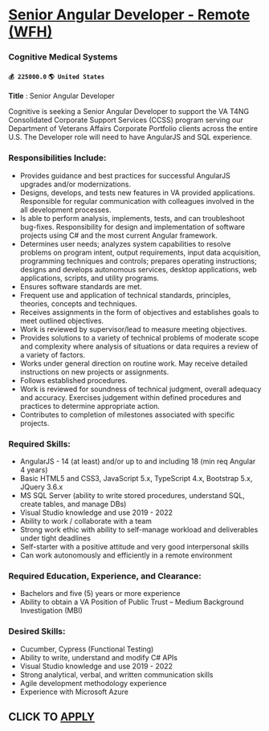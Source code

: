 # [Senior Angular Developer - Remote (WFH)](https://www.remotewlb.com/apply/senior-angular-developer-remote-wfh)  
### Cognitive Medical Systems  
#### `💰 225000.0` `🌎 United States`  

**Title** : Senior Angular Developer

Cognitive is seeking a Senior Angular Developer to support the VA T4NG Consolidated Corporate Support Services (CCSS) program serving our Department of Veterans Affairs Corporate Portfolio clients across the entire U.S. The Developer role will need to have AngularJS and SQL experience.

### Responsibilities Include:

  * ﻿Provides guidance and best practices for successful AngularJS upgrades and/or modernizations.
  * Designs, develops, and tests new features in VA provided applications. Responsible for regular communication with colleagues involved in the all development processes.
  * Is able to perform analysis, implements, tests, and can troubleshoot bug-fixes. Responsibility for design and implementation of software projects using C# and the most current Angular framework.
  * Determines user needs; analyzes system capabilities to resolve problems on program intent, output requirements, input data acquisition, programming techniques and controls; prepares operating instructions; designs and develops autonomous services, desktop applications, web applications, scripts, and utility programs.
  * Ensures software standards are met.
  * Frequent use and application of technical standards, principles, theories, concepts and techniques.
  * Receives assignments in the form of objectives and establishes goals to meet outlined objectives. 
  * Work is reviewed by supervisor/lead to measure meeting objectives. 
  * Provides solutions to a variety of technical problems of moderate scope and complexity where analysis of situations or data requires a review of a variety of factors.
  * Works under general direction on routine work. May receive detailed instructions on new projects or assignments.
  * Follows established procedures.
  * Work is reviewed for soundness of technical judgment, overall adequacy and accuracy. Exercises judgement within defined procedures and practices to determine appropriate action.
  * Contributes to completion of milestones associated with specific projects.

### Required Skills:

  * AngularJS - 14 (at least) and/or up to and including 18 (min req Angular 4 years)
  * Basic HTML5 and CSS3, JavaScript 5.x, TypeScript 4.x, Bootstrap 5.x, JQuery 3.6.x
  * MS SQL Server (ability to write stored procedures, understand SQL, create tables, and manage DBs)
  * Visual Studio knowledge and use 2019 - 2022
  * Ability to work / collaborate with a team
  * Strong work ethic with ability to self-manage workload and deliverables under tight deadlines
  * Self-starter with a positive attitude and very good interpersonal skills
  * Can work autonomously and efficiently in a remote environment

### Required Education, Experience, and Clearance:

  * Bachelors and five (5) years or more experience
  * Ability to obtain a VA Position of Public Trust – Medium Background Investigation (MBI)

### Desired Skills:

  * Cucumber, Cypress (Functional Testing) 
  * Ability to write, understand and modify C# APIs
  * Visual Studio knowledge and use 2019 - 2022
  * Strong analytical, verbal, and written communication skills
  * Agile development methodology experience
  * Experience with Microsoft Azure

  
## CLICK TO [APPLY](https://www.remotewlb.com/apply/senior-angular-developer-remote-wfh)

